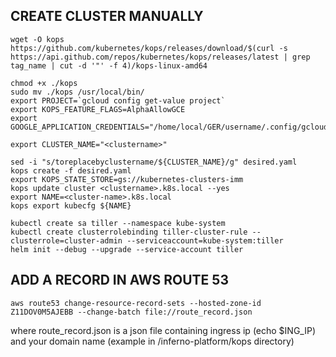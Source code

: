 
## CREATE CLUSTER MANUALLY
```
wget -O kops https://github.com/kubernetes/kops/releases/download/$(curl -s https://api.github.com/repos/kubernetes/kops/releases/latest | grep tag_name | cut -d '"' -f 4)/kops-linux-amd64

chmod +x ./kops
sudo mv ./kops /usr/local/bin/
export PROJECT=`gcloud config get-value project`
export KOPS_FEATURE_FLAGS=AlphaAllowGCE
export GOOGLE_APPLICATION_CREDENTIALS="/home/local/GER/username/.config/gcloud/legacy_credentials/user.name@intel.com/adc.json"

export CLUSTER_NAME="<clustername>"

sed -i "s/toreplacebyclustername/${CLUSTER_NAME}/g" desired.yaml
kops create -f desired.yaml
export KOPS_STATE_STORE=gs://kubernetes-clusters-imm
kops update cluster <clustername>.k8s.local --yes
export NAME=<cluster-name>.k8s.local
kops export kubecfg ${NAME}

kubectl create sa tiller --namespace kube-system
kubectl create clusterrolebinding tiller-cluster-rule --clusterrole=cluster-admin --serviceaccount=kube-system:tiller
helm init --debug --upgrade --service-account tiller

```
## ADD A RECORD IN AWS ROUTE 53

```
aws route53 change-resource-record-sets --hosted-zone-id Z11DOV0M5AJEBB --change-batch file://route_record.json
```
where route_record.json is a json file containing ingress ip (echo $ING_IP) and your domain name (example in /inferno-platform/kops directory)


